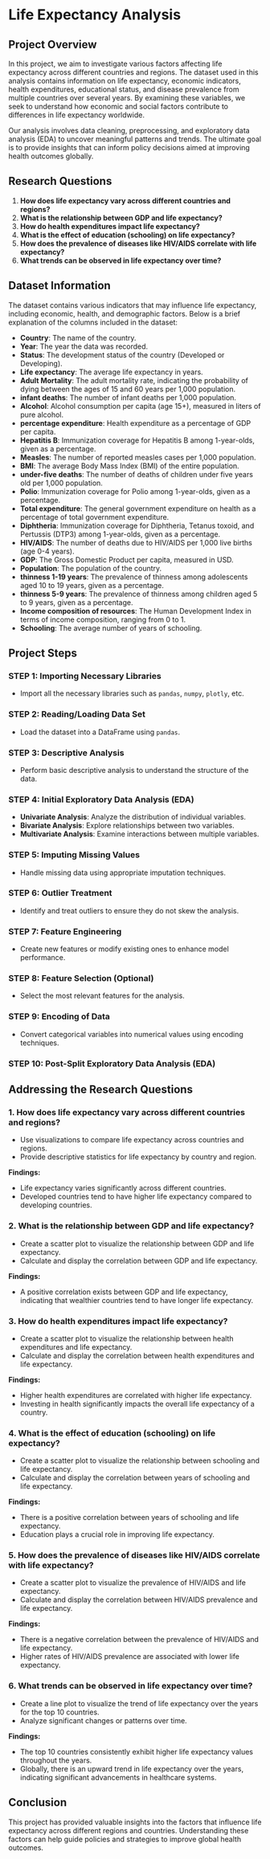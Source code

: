 # Life Expectancy Analysis

## Project Overview

In this project, we aim to investigate various factors affecting life expectancy across different countries and regions. The dataset used in this analysis contains information on life expectancy, economic indicators, health expenditures, educational status, and disease prevalence from multiple countries over several years. By examining these variables, we seek to understand how economic and social factors contribute to differences in life expectancy worldwide.

Our analysis involves data cleaning, preprocessing, and exploratory data analysis (EDA) to uncover meaningful patterns and trends. The ultimate goal is to provide insights that can inform policy decisions aimed at improving health outcomes globally.

## Research Questions

1. **How does life expectancy vary across different countries and regions?**
2. **What is the relationship between GDP and life expectancy?**
3. **How do health expenditures impact life expectancy?**
4. **What is the effect of education (schooling) on life expectancy?**
5. **How does the prevalence of diseases like HIV/AIDS correlate with life expectancy?**
6. **What trends can be observed in life expectancy over time?**

## Dataset Information

The dataset contains various indicators that may influence life expectancy, including economic, health, and demographic factors. Below is a brief explanation of the columns included in the dataset:

- **Country**: The name of the country.
- **Year**: The year the data was recorded.
- **Status**: The development status of the country (Developed or Developing).
- **Life expectancy**: The average life expectancy in years.
- **Adult Mortality**: The adult mortality rate, indicating the probability of dying between the ages of 15 and 60 years per 1,000 population.
- **infant deaths**: The number of infant deaths per 1,000 population.
- **Alcohol**: Alcohol consumption per capita (age 15+), measured in liters of pure alcohol.
- **percentage expenditure**: Health expenditure as a percentage of GDP per capita.
- **Hepatitis B**: Immunization coverage for Hepatitis B among 1-year-olds, given as a percentage.
- **Measles**: The number of reported measles cases per 1,000 population.
- **BMI**: The average Body Mass Index (BMI) of the entire population.
- **under-five deaths**: The number of deaths of children under five years old per 1,000 population.
- **Polio**: Immunization coverage for Polio among 1-year-olds, given as a percentage.
- **Total expenditure**: The general government expenditure on health as a percentage of total government expenditure.
- **Diphtheria**: Immunization coverage for Diphtheria, Tetanus toxoid, and Pertussis (DTP3) among 1-year-olds, given as a percentage.
- **HIV/AIDS**: The number of deaths due to HIV/AIDS per 1,000 live births (age 0-4 years).
- **GDP**: The Gross Domestic Product per capita, measured in USD.
- **Population**: The population of the country.
- **thinness 1-19 years**: The prevalence of thinness among adolescents aged 10 to 19 years, given as a percentage.
- **thinness 5-9 years**: The prevalence of thinness among children aged 5 to 9 years, given as a percentage.
- **Income composition of resources**: The Human Development Index in terms of income composition, ranging from 0 to 1.
- **Schooling**: The average number of years of schooling.

## Project Steps

### STEP 1: Importing Necessary Libraries
- Import all the necessary libraries such as `pandas`, `numpy`, `plotly`, etc.

### STEP 2: Reading/Loading Data Set
- Load the dataset into a DataFrame using `pandas`.

### STEP 3: Descriptive Analysis
- Perform basic descriptive analysis to understand the structure of the data.

### STEP 4: Initial Exploratory Data Analysis (EDA)
- **Univariate Analysis**: Analyze the distribution of individual variables.
- **Bivariate Analysis**: Explore relationships between two variables.
- **Multivariate Analysis**: Examine interactions between multiple variables.

### STEP 5: Imputing Missing Values
- Handle missing data using appropriate imputation techniques.

### STEP 6: Outlier Treatment
- Identify and treat outliers to ensure they do not skew the analysis.

### STEP 7: Feature Engineering
- Create new features or modify existing ones to enhance model performance.

### STEP 8: Feature Selection (Optional)
- Select the most relevant features for the analysis.

### STEP 9: Encoding of Data
- Convert categorical variables into numerical values using encoding techniques.

### STEP 10: Post-Split Exploratory Data Analysis (EDA)

## Addressing the Research Questions

### 1. How does life expectancy vary across different countries and regions?
- Use visualizations to compare life expectancy across countries and regions.
- Provide descriptive statistics for life expectancy by country and region.

**Findings:**
- Life expectancy varies significantly across different countries.
- Developed countries tend to have higher life expectancy compared to developing countries.

### 2. What is the relationship between GDP and life expectancy?
- Create a scatter plot to visualize the relationship between GDP and life expectancy.
- Calculate and display the correlation between GDP and life expectancy.

**Findings:**
- A positive correlation exists between GDP and life expectancy, indicating that wealthier countries tend to have longer life expectancy.

### 3. How do health expenditures impact life expectancy?
- Create a scatter plot to visualize the relationship between health expenditures and life expectancy.
- Calculate and display the correlation between health expenditures and life expectancy.

**Findings:**
- Higher health expenditures are correlated with higher life expectancy.
- Investing in health significantly impacts the overall life expectancy of a country.

### 4. What is the effect of education (schooling) on life expectancy?
- Create a scatter plot to visualize the relationship between schooling and life expectancy.
- Calculate and display the correlation between years of schooling and life expectancy.

**Findings:**
- There is a positive correlation between years of schooling and life expectancy.
- Education plays a crucial role in improving life expectancy.

### 5. How does the prevalence of diseases like HIV/AIDS correlate with life expectancy?
- Create a scatter plot to visualize the prevalence of HIV/AIDS and life expectancy.
- Calculate and display the correlation between HIV/AIDS prevalence and life expectancy.

**Findings:**
- There is a negative correlation between the prevalence of HIV/AIDS and life expectancy.
- Higher rates of HIV/AIDS prevalence are associated with lower life expectancy.

### 6. What trends can be observed in life expectancy over time?
- Create a line plot to visualize the trend of life expectancy over the years for the top 10 countries.
- Analyze significant changes or patterns over time.

**Findings:**
- The top 10 countries consistently exhibit higher life expectancy values throughout the years.
- Globally, there is an upward trend in life expectancy over the years, indicating significant advancements in healthcare systems.

## Conclusion

This project has provided valuable insights into the factors that influence life expectancy across different regions and countries. Understanding these factors can help guide policies and strategies to improve global health outcomes.


